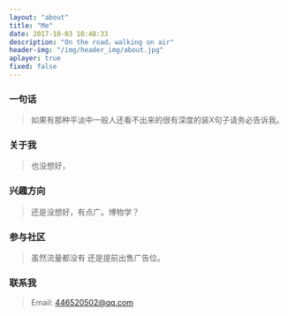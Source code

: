 ```yaml
---
layout: "about"
title: "Me"
date: 2017-10-03 10:48:33
description: "On the road，walking on air"
header-img: "/img/header_img/about.jpg"
aplayer: true
fixed: false
---
```


### 一句话

>如果有那种平淡中一般人还看不出来的很有深度的装X句子请务必告诉我。

### 关于我

>也没想好，

### 兴趣方向

>还是没想好，有点广。博物学？

### 参与社区

> 虽然流量都没有
> 还是提前出售广告位。

### 联系我

>Email: 446520502@qq.com

